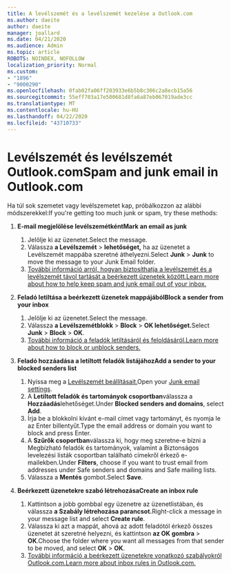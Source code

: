 ```yaml
---
title: A levélszemét és a levélszemét kezelése a Outlook.com
ms.author: daeite
author: daeite
manager: joallard
ms.date: 04/21/2020
ms.audience: Admin
ms.topic: article
ROBOTS: NOINDEX, NOFOLLOW
localization_priority: Normal
ms.custom:
- "1896"
- "9000290"
ms.openlocfilehash: 0fab02fa06ff203933e6b5b8c306c2a8ecb15a56
ms.sourcegitcommit: 55eff703a17e500681d8fa6a87eb067019ade3cc
ms.translationtype: MT
ms.contentlocale: hu-HU
ms.lasthandoff: 04/22/2020
ms.locfileid: "43710733"
---
```

# <a name="spam-and-junk-email-in-outlookcom"></a><span data-ttu-id="708c4-102">Levélszemét és levélszemét Outlook.com</span><span class="sxs-lookup"><span data-stu-id="708c4-102">Spam and junk email in Outlook.com</span></span>

<span data-ttu-id="708c4-103">Ha túl sok szemetet vagy levélszemetet kap, próbálkozzon az alábbi módszerekkel:</span><span class="sxs-lookup"><span data-stu-id="708c4-103">If you're getting too much junk or spam, try these methods:</span></span>

1. <span data-ttu-id="708c4-104">**E-mail megjelölése levélszemétként**</span><span class="sxs-lookup"><span data-stu-id="708c4-104">**Mark an email as junk**</span></span>
    1. <span data-ttu-id="708c4-105">Jelölje ki az üzenetet.</span><span class="sxs-lookup"><span data-stu-id="708c4-105">Select the message.</span></span>
    1. <span data-ttu-id="708c4-106">Válassza **a Levélszemét** > **lehetőséget,** ha az üzenetet a Levélszemét mappába szeretné áthelyezni.</span><span class="sxs-lookup"><span data-stu-id="708c4-106">Select **Junk** > **Junk** to move the message to your Junk Email folder.</span></span>
    1. [<span data-ttu-id="708c4-107">További információ arról, hogyan biztosíthatja a levélszemét és a levélszemét távol tartását a beérkezett üzenetek között.</span><span class="sxs-lookup"><span data-stu-id="708c4-107">Learn more about how to help keep spam and junk email out of your inbox.</span></span>](https://support.office.com/article/a3ece97b-82f8-4a5e-9ac3-e92fa6427ae4?wt.mc_id=Office_Outlook_com_Alchemy)

1. <span data-ttu-id="708c4-108">**Feladó letiltása a beérkezett üzenetek mappájából**</span><span class="sxs-lookup"><span data-stu-id="708c4-108">**Block a sender from your inbox**</span></span>
    1. <span data-ttu-id="708c4-109">Jelölje ki az üzenetet.</span><span class="sxs-lookup"><span data-stu-id="708c4-109">Select the message.</span></span>
    1. <span data-ttu-id="708c4-110">Válassza **a Levélszemétblokk** > **Block** > **OK lehetőséget.**</span><span class="sxs-lookup"><span data-stu-id="708c4-110">Select **Junk** > **Block** > **OK**.</span></span>
    1. [<span data-ttu-id="708c4-111">További információ a feladók letiltásáról és feloldásáról.</span><span class="sxs-lookup"><span data-stu-id="708c4-111">Learn more about how to block or unblock senders.</span></span>](https://support.office.com/article/afba1c94-77bb-4f50-8b85-057cf52f4d5e?wt.mc_id=Office_Outlook_com_Alchemy)

1. <span data-ttu-id="708c4-112">**Feladó hozzáadása a letiltott feladók listájához**</span><span class="sxs-lookup"><span data-stu-id="708c4-112">**Add a sender to your blocked senders list**</span></span>
    1. <span data-ttu-id="708c4-113">Nyissa meg a [Levélszemét beállításait.](https://outlook.live.com/mail/options/mail/junkEmail/blockedSendersAndDomainsV2)</span><span class="sxs-lookup"><span data-stu-id="708c4-113">Open your [Junk email settings](https://outlook.live.com/mail/options/mail/junkEmail/blockedSendersAndDomainsV2).</span></span>
    1. <span data-ttu-id="708c4-114">A **Letiltott feladók és tartományok csoportban**válassza a **Hozzáadás**lehetőséget.</span><span class="sxs-lookup"><span data-stu-id="708c4-114">Under **Blocked senders and domains**, select **Add**.</span></span>
    1. <span data-ttu-id="708c4-115">Írja be a blokkolni kívánt e-mail címet vagy tartományt, és nyomja le az Enter billentyűt.</span><span class="sxs-lookup"><span data-stu-id="708c4-115">Type the email address or domain you want to block and press Enter.</span></span>
    1. <span data-ttu-id="708c4-116">A **Szűrők csoportban**válassza ki, hogy meg szeretne-e bízni a Megbízható feladók és tartományok, valamint a Biztonságos levelezési listák csoportban található címekről érkező e-mailekben.</span><span class="sxs-lookup"><span data-stu-id="708c4-116">Under **Filters**, choose if you want to trust email from addresses under Safe senders and domains and Safe mailing lists.</span></span>
    1. <span data-ttu-id="708c4-117">Válassza a **Mentés** gombot.</span><span class="sxs-lookup"><span data-stu-id="708c4-117">Select **Save**.</span></span>

1. <span data-ttu-id="708c4-118">**Beérkezett üzenetekre szabó létrehozása**</span><span class="sxs-lookup"><span data-stu-id="708c4-118">**Create an inbox rule**</span></span>
    1. <span data-ttu-id="708c4-119">Kattintson a jobb gombbal egy üzenetre az üzenetlistában, és válassza **a Szabály létrehozása parancsot.**</span><span class="sxs-lookup"><span data-stu-id="708c4-119">Right-click a message in your message list and select **Create rule**.</span></span>
    1. <span data-ttu-id="708c4-120">Válassza ki azt a mappát, ahová az adott feladótól érkező összes üzenetet át szeretné helyezni, és kattintson **az OK gombra** > **OK**.</span><span class="sxs-lookup"><span data-stu-id="708c4-120">Choose the folder where you want all messages from that sender to be moved, and select **OK** > **OK**.</span></span>
    1. [<span data-ttu-id="708c4-121">További információ a beérkezett üzenetekre vonatkozó szabályokról Outlook.com.</span><span class="sxs-lookup"><span data-stu-id="708c4-121">Learn more about inbox rules in Outlook.com.</span></span>](https://support.office.com/article/4b094371-a5d7-49bd-8b1b-4e4896a7cc5d?wt.mc_id=Office_Outlook_com_Alchemy)